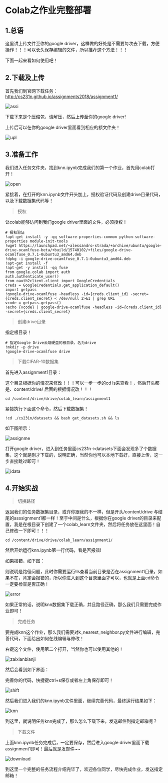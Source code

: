 # Colab之作业完整部署

## 1.总语

这里讲上传文件至你的google driver，这样做的好处是不需要每次去下载，方便操作！！！可以长久保存编辑的文件，所以推荐这个方法！！！

下面一起来看如何使用吧！

## 2.下载及上传

首先我们到官网下载任务：http://cs231n.github.io/assignments2018/assignment1/

![assi](../img/assi.png)



下载下来是个压缩包，请解压，然后上传至你的google driver!

上传后可以在你的google driver里面看到相应的额文件夹！

![upl](../img/upl.png)

## 3.准备工作

我们进入任务文件夹，找到knn.ipynb完成我们的第一个作业，首先用colab打开！

![open](../img/open.png)

紧接着，在打开的knn.ipynb文件开头加上，授权验证代码及创建drive目录代码，以及下载数据集代码等！

> 授权

让colab能够访问到我们google driver里面的文件，必须授权！

```
# 授权验证
!apt-get install -y -qq software-properties-common python-software-properties module-init-tools
!wget https://launchpad.net/~alessandro-strada/+archive/ubuntu/google-drive-ocamlfuse-beta/+build/15740102/+files/google-drive-ocamlfuse_0.7.1-0ubuntu3_amd64.deb
!dpkg -i google-drive-ocamlfuse_0.7.1-0ubuntu3_amd64.deb
!apt-get install -f
!apt-get -y install -qq fuse
from google.colab import auth
auth.authenticate_user()
from oauth2client.client import GoogleCredentials
creds = GoogleCredentials.get_application_default()
import getpass
!google-drive-ocamlfuse -headless -id={creds.client_id} -secret={creds.client_secret} < /dev/null 2>&1 | grep URL
vcode = getpass.getpass()
!echo {vcode} | google-drive-ocamlfuse -headless -id={creds.client_id} -secret={creds.client_secret}
```

> 创建drive目录

指定根目录！

```
# 指定Google Drive云端硬盘的根目录，名为drive
!mkdir -p drive
!google-drive-ocamlfuse drive
```

> 下载CIFAR-10数据集

首先进入assignment1目录：

这个目录根据你的情况来修改！！！可以一步一步的cd ls来查看！，然后开头都是、content/drive/ 后面的根据情况改！！！

```
cd /content/drive/drive/colab_learn/assignment1
```

紧接执行下面这个命令，然后下载数据集！

```
!cd ./cs231n/datasets && bash get_datasets.sh && ls
```

如下图所示：

![assignme](../img/assignme.png)

打开google driver，进入到任务里面cs231n->datasets下面会发现多了个数据集，这个就是刚才下载的，说明正确，当然你也可以本地下载好，直接上传，这一步直接跳过即可！

![idata](../img/idata.png)

## 4.开始实战

> 切换路径

返回我们的任务数据集目录，或许你跟我的不一样，但是开头/content/drive 与结尾的asssignment1都一样！至于中间是什么，根据你在google driver的目录来配置，我是在根目录下创建了一个colab_learn文件夹，然后将任务放在这里面！自己修改一下即可！！！

```
cd /content/drive/drive/colab_learn/assignment1/
```

然后开始运行knn.ipynb第一行代码，看是否报错!

如果报错，如下图：

则说明是路径问题，此时你需要运行!ls查看当前目录是否在assignment1目录，如果不在，肯定会报错的，所以你进入到这个目录里面才可以，也就是上面cd命令一定要检查是否正确！

![error](../img/error.png)

如果正常的话，说明knn数据集下载正确，并且路径正确，那么我们只需要完成作业即可！

> 完成任务

要完成knn这个作业，那么我们需要对k_nearest_neighbor.py文件进行编辑，完善代码，下面给出如何在线编辑与修改！

右键这个文件，使用第二个打开，当然你也可以使用其他的！

![zaixianbianji](../img/zaixianbianji.png)

然后会看到如下界面：

完善你的代码，快捷键ctrl+s保存或者左上角保存即可！

![shift](../img/shift.png)

然后我们进入我们的knn.ipynb文件里面，继续完善代码，最终运行结果如下：

![knn](../img/knn.png)

到这里，就说明任务knn完成了，那么怎么下载下来，发送邮件到指定邮箱呢？

> 下载文件

上面knn.ipynb任务完成后，一定要保存，然后进入google driver里面下载assignment1即可！最后就是发邮件~~

![download](../img/download.png)

到这里一个完整的任务流程介绍完毕了，欢迎各位同学，尽快完成作业，发送指定邮箱！



